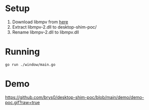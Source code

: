 # Setup

1. Download libmpv from [here](https://sourceforge.net/projects/mpv-player-windows/files/libmpv/)
2. Extract libmpv-2.dll to desktop-shim-poc/
3. Rename libmpv-2.dll to libmpv.dll 

# Running

`go run ./window/main.go`

# Demo
https://github.com/brys0/desktop-shim-poc/blob/main/demo/demo-poc.gif?raw=true
